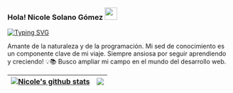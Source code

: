 ### Hola! Nicole Solano Gómez <img src="https://media.giphy.com/media/hvRJCLFzcasrR4ia7z/giphy.gif" width="28">
[![Typing SVG](https://readme-typing-svg.demolab.com?font=Roboto+Mono&pause=1000&color=4B0082&center=true&vCenter=true&width=800&lines=Recorrido+de+una+desarrolladora+web;💻🚀)](https://git.io/typing-svg)

Amante de la naturaleza y de la programación. Mi sed de conocimiento es un componente clave de mi viaje. Siempre ansiosa por seguir aprendiendo y creciendo! 💡📚
Busco ampliar mi campo en el mundo del desarrollo web.

| <a href="https://github.com/Nicole281/github-readme-stats"><img align="center" src="https://github-readme-stats.vercel.app/api?username=Nicole281&show_icons=true&include_all_commits=true&theme=buefy&hide_border=true" alt="Nicole's github stats" /></a> | <a href="https://github.com/Nicole281/github-readme-stats"><img align="center" src="https://github-readme-stats.vercel.app/api/top-langs/?username=Nicole281&layout=compact&theme=buefy&hide_border=true&langs_count=8" /></a> |
| ------------- | ------------- |

<!--
**Nicole281/Nicole281** is a ✨ _special_ ✨ repository because its `README.md` (this file) appears on your GitHub profile.

Here are some ideas to get you started:

- 🔭 I’m currently working on ...
- 🌱 I’m currently learning ...
- 👯 I’m looking to collaborate on ...
- 🤔 I’m looking for help with ...
- 💬 Ask me about ...
- 📫 How to reach me: ...
- 😄 Pronouns: ...
- ⚡ Fun fact: ...
-->
